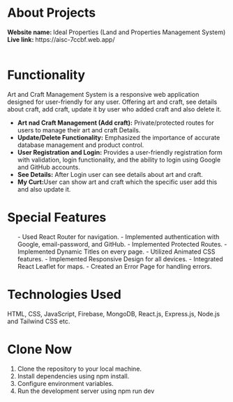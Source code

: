 

<h1>About Projects</h1>
<b> Website name: </b> Ideal Properties (Land and Properties Management System) </br>
<b>Live link: </b> https://aisc-7ccbf.web.app/ </br>
</br>

<h1>Functionality</h1>
<p>Art and Craft Management System is a responsive web application designed for user-friendly for any user. Offering art and craft, see details about craft, add craft, update it by user who added craft and also delete it.</p>

<ul>
    <li> <b>Art nad Craft Management (Add craft):</b> Private/protected routes for users to manage their art and craft Details.</li>
    <li> <b>Update/Delete Functionality:</b> Emphasized the importance of accurate database management and product control.</li>
    <li> <b>User Registration and Login:</b> Provides a user-friendly registration form with validation, login functionality, and the ability to login using Google and GitHub accounts.</li>
    <li> <b>See Details:</b> After Login user can see details about art and craft.</li>
    <li> <b>My Curt:</b>User can show art and craft which the specific user add this and also update it.</li>
</ul>

</ul>

<h1>Special Features</h1>
<ul>
    - Used React Router for navigation.
    - Implemented authentication with Google, email-password, and GitHub.
    - Implemented Protected Routes.
    - Implemented Dynamic Titles on every page.
    - Utilized Animated CSS features.
    - Implemented Responsive Design for all devices.
    - Integrated React Leaflet for maps.
    - Created an Error Page for handling errors.
</ul>

<h1>Technologies Used</h1>
HTML, CSS, JavaScript, Firebase, MongoDB, React.js, Express.js, Node.js and Tailwind CSS etc. </br>

<h1>Clone Now</h1>
<ol>
    <li>Clone the repository to your local machine.</li>
    <li>Install dependencies using npm install.</li>
    <li>Configure environment variables.</li>
    <li>Run the development server using npm run dev</li>
</ol>





